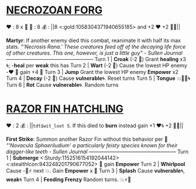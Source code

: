 # [__**NECROZOAN FORG**__](<https://www.youtube.com/watch?v=ZDA8p5A0rVs>)
❤️ : 8 x 👥
🔷 : 8
💰 : ||8 <:gold:1058304371940655185> and  +2 ❤️ +2 🔷🌀||

**Martyr**: If another enemy died this combat, reanimate it with half its max stats.
*"'Necrosis Rana.' These creatures feed off of the decaying life force of other creatures. This one, however, is just a little guy” - Sullen Journal*
—————————————————
Turn 1  | **Croak** (-2 🔷) Grant __healing__ x3 🌀; -__heal__ per __weak__ this has
Turn 2 | **Wart** (-2 🔷) Cause the lowest HP enemy -❤️ 🔀 gain +4 🔷
Turn 3 | **Jump** Grant the lowest HP enemy  __Empower__ x2
Turn 4 | **Decay** (-2 🔷) Cause __vulnerable__🌀. Reset turns
Turn 5 | **Tongue** 💥🚫🎯🌀
Turn 6 | **Rot** Cause __vulnerable__🌀. Random turns


# [__**RAZOR FIN HATCHLING**__](<https://www.youtube.com/watch?v=8rx6wtvu-LM>)
❤️ : 2
💰 : ||`tdt$wit_loot 5`. If this died to __burn__ instead gain +1 ❤️🌀  +2 🔷🌀||

**First Strike**: Summon another Razor Fin without this behavior per 👥
*"'Novacula Sphaeriludium' a particularly feisty species known for their dagger-like teeth - Sullen Journal*
—————————————————
Turn 1  | **Submerge** <:Sturdy:1152516154192044142><:stealthIcon:943248201790677052> 🔀 gain __Empower__
Turn 2 | **Whirlpool** Cause -🎯⚡ next 💥. Gain __Empower__ x 👥
Turn 3 | **Splash** Cause __vulnerable__🌀, __weak__🌀
Turn 4 | **Feeding Frenzy** Random turns. 💥⚡🚫
